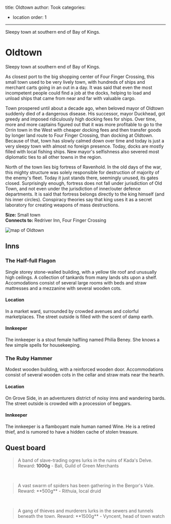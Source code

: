 title: Oldtown
author: Took
categories:
- location
order: 1
---

Sleepy town at southern end of Bay of Kings. 

<!-- more -->

# Oldtown

Sleepy town at southern end of Bay of Kings. 

As closest port to the big shopping center of Four Finger Crossing, this small town used to be very lively town, with hundreds of ships and merchant carts going in an out in a day. It was said that even the most incompetent people could find a job at the docks, helping to load and unload ships that came from near and far with valuable cargo.

Town prospered until about a decade ago, when beloved mayor of Oldtown suddenly died of a dangerous disease. His successor, mayor Duckhead, got greedy and imposed ridiculously high docking fees for ships. Over time, more and more captains figured out that it was more profitable to go to the Orrin town in the West with cheaper docking fees and then transfer goods by longer land route to Four Finger Crossing, than docking at Oldtown. Because of that, town has slowly calmed down over time and today is just a very sleepy town with almost no foreign presence. Today, docks are mostly filled with local fishing ships. New mayor's selfishness also severed most diplomatic ties to all other towns in the region.

North of the town lies big fortress of Ravenhold. In the old days of the war, this mighty structure was solely responsible for destruction of majority of the enemy's fleet. Today it just stands there, seemingly unused, its gates closed. Surprisingly enough, fortress does not fall under jurisdiction of Old Town, and not even under the jurisdiction of inner/outer defence departments. It is said that fortress belongs directly to the king himself (and his inner circles). Conspiracy theories say that king uses it as a secret laboratory for creating weapons of mass destructions. 

**Size:** Small town  
**Connects to:** Redriver Inn, Four Finger Crossing

<img class="img-center" src="oldtown.svg" alt="map of Oldtown">

## Inns

### The Half-full Flagon
Single storey stone-walled building, with a yellow tile roof and unusually high ceilings. A collection of tankards from many lands sits upon a shelf. Accomodations consist of several large rooms with beds and straw mattresses and a mezzanine with several wooden cots.

#### Location
In a market ward, surrounded by crowded avenues and colorful marketplaces. The street outside is filled with the scent of damp earth.

#### Innkeeper	
The innkeeper is a stout female halfling named Philia Beney. She knows a few simple spells for housekeeping.

### The Ruby Hammer
Modest wooden building, with a reinforced wooden door. Accommodations consist of several wooden cots in the cellar and straw mats near the hearth.

#### Location	
On Grove Side, in an adventurers district of noisy inns and wandering bards. The street outside is crowded with a procession of beggars.

#### Innkeeper	
The innkeeper is a flamboyant male human named Wine. He is a retired thief, and is rumored to have a hidden cache of stolen treasure.

## Quest board
> A band of slave-trading ogres lurks in the ruins of Kada's Delve.
> Reward: **1000g**
> \- Bali, Guild of Green Merchants

<br>

<blockquote class="done"><p>
A vast swarm of spiders has been gathering in the Bergor's Vale.
Reward: **500g**
- Rithuia, local druid
</p></blockquote>

<br>

<blockquote class="done"><p>
A gang of thieves and murderers lurks in the sewers and tunnels beneath the town.
Reward: **1500g**
- Vyncent, head of town watch
</p></blockquote>


